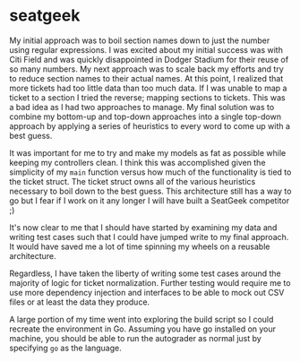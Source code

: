 # seatgeek

My initial approach was to boil section names down to just the number using
regular expressions. I was excited about my initial success was with Citi Field
and was quickly disappointed in Dodger Stadium for their reuse of so many
numbers. My next approach was to scale back my efforts and try to reduce section
names to their actual names. At this point, I realized that more tickets had
too little data than too much data. If I was unable to map a ticket to a section
I tried the reverse; mapping sections to tickets. This was a bad idea as I had
two approaches to manage. My final solution was to combine my bottom-up and
top-down approaches into a single top-down approach by applying a series of
heuristics to every word to come up with a best guess.

It was important for me to try and make my models as fat as possible while
keeping my controllers clean. I think this was accomplished given the simplicity
of my `main` function versus how much of the functionality is tied to the ticket
struct. The ticket struct owns all of the various heuristics necessary to boil
down to the best guess. This architecture still has a way to go but I fear if
I work on it any longer I will have built a SeatGeek competitor ;)

It's now clear to me that I should have started by examining my data and writing
test cases such that I could have jumped write to my final approach. It would
have saved me a lot of time spinning my wheels on a reusable architecture.

Regardless, I have taken the liberty of writing some test cases around the
majority of logic for ticket normalization. Further testing would require me to
use more dependency injection and interfaces to be able to mock out CSV files
or at least the data they produce.

A large portion of my time went into exploring the build script so I could
recreate the environment in Go. Assuming you have go installed on your machine,
you should be able to run the autograder as normal just by specifying `go` as
the language.
